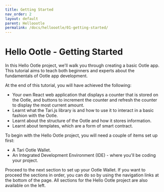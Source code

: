 ```yaml
---
title: Getting Started
nav_order: 2
layout: default
parent: Helloootle
permalink: /docs/helloootle/01-getting-started/
---
```


# Hello Ootle - Getting Started
In this Hello Ootle project, we'll walk you through creating a basic Ootle app. This tutorial aims to teach both beginners and experts about the fundamentals of Ootle app development.

At the end of this tutorial, you will have achieved the following:

- Your own React web application that displays a counter that is stored on the Ootle, and buttons to increment the counter and refresh the counter to display the most current amount.
- Learnt what the Tari.js library is and how to use it to interact in a basic fashion with the Ootle.
- Learnt about the structure of the Ootle and how it stores information.
- Learnt about templates, which are a form of smart contract.

To begin with the Hello Ootle project, you will need a couple of items set up first:

- A Tari Ootle Wallet.
- An Integrated Development Environment (IDE) - where you'll be coding your project.

Proceed to the next section to set up your Ootle Wallet. If you want to proceed the sections in order, you can do so by using the navigation links at the bottom of the page. All sections for the Hello Ootle project are also available on the left.
